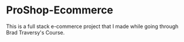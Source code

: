 # ProShop-Ecommerce
This is a full stack e-commerce project that I made while going through Brad Traversy's Course. 
